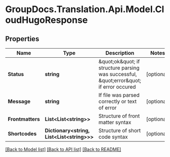 # GroupDocs.Translation.Api.Model.CloudHugoResponse

## Properties

Name | Type | Description | Notes
------------ | ------------- | ------------- | -------------
**Status** | **string** | \&quot;ok\&quot; if structure parsing was successful, \&quot;error\&quot; if error occured | [optional] 
**Message** | **string** | If file was parsed correctly or text of error | [optional] 
**Frontmatters** | **List&lt;List&lt;string&gt;&gt;** | Structure of front matter syntax | [optional] 
**Shortcodes** | **Dictionary&lt;string, List&lt;List&lt;string&gt;&gt;&gt;** | Structure of short code syntax | [optional] 

[[Back to Model list]](../README.md#documentation-for-models) [[Back to API list]](../README.md#documentation-for-api-endpoints) [[Back to README]](../README.md)


